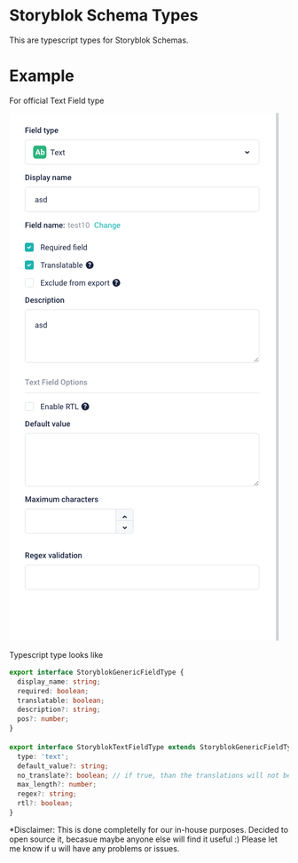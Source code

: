 # Storyblok Schema Types

This are typescript types for Storyblok Schemas.

# Example
For official Text Field type

![img.png](img.png)

Typescript type looks like

```ts
export interface StoryblokGenericFieldType {
  display_name: string;
  required: boolean;
  translatable: boolean;
  description?: string;
  pos?: number;
}

export interface StoryblokTextFieldType extends StoryblokGenericFieldType {
  type: 'text';
  default_value?: string;
  no_translate?: boolean; // if true, than the translations will not be exported by export translations plugin
  max_length?: number;
  regex?: string;
  rtl?: boolean;
}
```


*Disclaimer: This is done completelly for our in-house purposes. Decided to open source it, becasue maybe anyone else will find it useful :) Please let me know if u will have any problems or issues.
